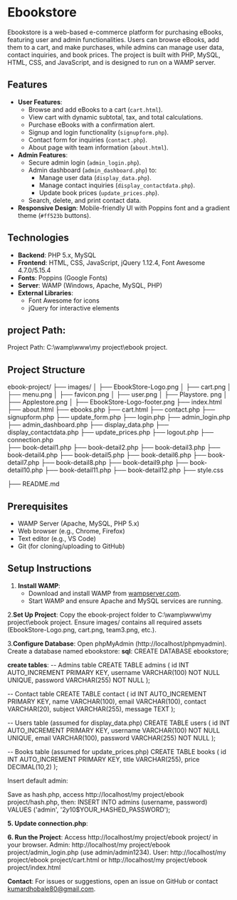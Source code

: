 # Ebookstore

Ebookstore is a web-based e-commerce platform for purchasing eBooks, featuring user and admin functionalities. Users can browse eBooks, add them to a cart, and make purchases, while admins can manage user data, contact inquiries, and book prices. The project is built with PHP, MySQL, HTML, CSS, and JavaScript, and is designed to run on a WAMP server.

## Features
- **User Features**:
  - Browse and add eBooks to a cart (`cart.html`).
  - View cart with dynamic subtotal, tax, and total calculations.
  - Purchase eBooks with a confirmation alert.
  - Signup and login functionality (`signupform.php`).
  - Contact form for inquiries (`contact.php`).
  - About page with team information (`about.html`).
- **Admin Features**:
  - Secure admin login (`admin_login.php`).
  - Admin dashboard (`admin_dashboard.php`) to:
    - Manage user data (`display_data.php`).
    - Manage contact inquiries (`display_contactdata.php`).
    - Update book prices (`update_prices.php`).
  - Search, delete, and print contact data.
- **Responsive Design**: Mobile-friendly UI with Poppins font and a gradient theme (`#ff523b` buttons).

## Technologies
- **Backend**: PHP 5.x, MySQL
- **Frontend**: HTML, CSS, JavaScript, jQuery 1.12.4, Font Awesome 4.7.0/5.15.4
- **Fonts**: Poppins (Google Fonts)
- **Server**: WAMP (Windows, Apache, MySQL, PHP)
- **External Libraries**:
  - Font Awesome for icons
  - jQuery for interactive elements

## project Path:
Project Path: C:\wamp\www\my project\ebook project\.

## Project Structure
ebook-project/ 
├── images/ │ ├── EbookStore-Logo.png │ ├── cart.png │ ├── menu.png │ ├── favicon.png │ ├── user.png 
    │ ├──  Playstore.  png │ ├── Applestore.png │ ├── EbookStore-Logo-footer.png
├── index.html
├── about.html
├── ebooks.php
├── cart.html 
├── contact.php
├── signupform.php
├── update_form.php
├── login.php
├── admin_login.php 
├── admin_dashboard.php 
├── display_data.php 
├── display_contactdata.php 
├── update_prices.php 
├── logout.php 
├── connection.php  
├── book-detail1.php
├── book-detail2.php
├── book-detail3.php
├── book-detail4.php
├── book-detail5.php
├── book-detail6.php
├── book-detail7.php
├── book-detail8.php
├── book-detail9.php
├── book-detail10.php
├── book-detail11.php
├── book-detail12.php
├── style.css 

├── README.md

## Prerequisites
- WAMP Server (Apache, MySQL, PHP 5.x)
- Web browser (e.g., Chrome, Firefox)
- Text editor (e.g., VS Code)
- Git (for cloning/uploading to GitHub)

## Setup Instructions
1. **Install WAMP**:
   - Download and install WAMP from [wampserver.com](http://www.wampserver.com/).
   - Start WAMP and ensure Apache and MySQL services are running.

2.**Set Up Project**:
Copy the ebook-project folder to C:\wamp\www\my project\ebook project\.
Ensure images/ contains all required assets (EbookStore-Logo.png, cart.png, team3.png, etc.).

3.**Configure Database**:
Open phpMyAdmin (http://localhost/phpmyadmin).
Create a database named ebookstore:
  **sql**:
  CREATE DATABASE ebookstore;

  **create tables**:
  -- Admins table
CREATE TABLE admins (
    id INT AUTO_INCREMENT PRIMARY KEY,
    username VARCHAR(100) NOT NULL UNIQUE,
    password VARCHAR(255) NOT NULL
);

-- Contact table
CREATE TABLE contact (
    id INT AUTO_INCREMENT PRIMARY KEY,
    name VARCHAR(100),
    email VARCHAR(100),
    contact VARCHAR(20),
    subject VARCHAR(255),
    message TEXT
);

-- Users table (assumed for display_data.php)
CREATE TABLE users (
    id INT AUTO_INCREMENT PRIMARY KEY,
    username VARCHAR(100) NOT NULL UNIQUE,
    email VARCHAR(100),
    password VARCHAR(255) NOT NULL
);

-- Books table (assumed for update_prices.php)
CREATE TABLE books (
    id INT AUTO_INCREMENT PRIMARY KEY,
    title VARCHAR(255),
    price DECIMAL(10,2)
);

Insert default admin:
  <?php
  echo password_hash('admin1234', PASSWORD_DEFAULT);
  ?>
Save as hash.php, access http://localhost/my project/ebook project/hash.php, then:
INSERT INTO admins (username, password) VALUES ('admin', '$2y$10$YOUR_HASHED_PASSWORD');

**5. Update connection.php**:
<?php
$servername = "localhost";
$username = "root";
$password = "";
$dbname = "ebookstore";

$conn = mysqli_connect($servername, $username, $password, $dbname);
if (!$conn) {
    die("Connection failed: " . mysqli_connect_error());
}
?>

**6. Run the Project**:
Access http://localhost/my project/ebook project/ in your browser.
Admin: http://localhost/my project/ebook project/admin_login.php (use admin/admin1234).
User: http://localhost/my project/ebook project/cart.html or http://localhost/my project/ebook project/index.html

**Contact**:
For issues or suggestions, open an issue on GitHub or contact kumardhobale80@gmail.com.